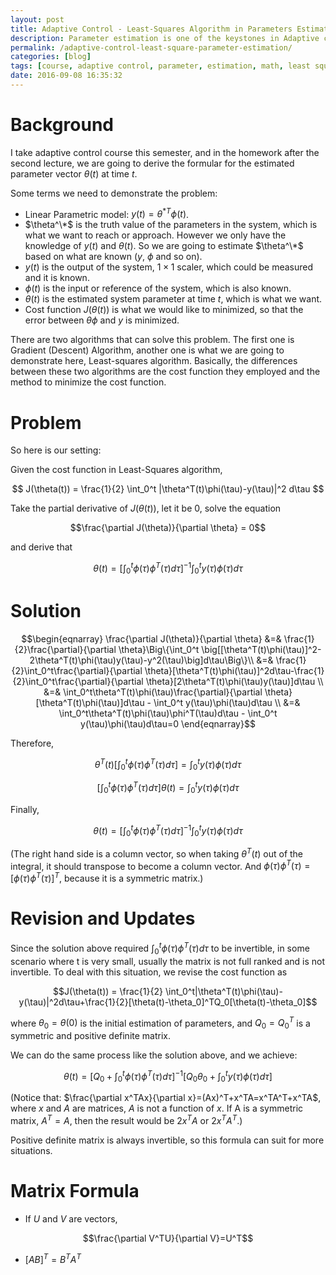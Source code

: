 ```yaml
---
layout: post
title: Adaptive Control - Least-Squares Algorithm in Parameters Estimation
description: Parameter estimation is one of the keystones in Adaptive control; the main idea of parameter estimation is to construct a parametric model and then use optimization methods to minimize the error between the true parameter and the estimation. Least-square algorithm is one of the common optimization methods.
permalink: /adaptive-control-least-square-parameter-estimation/
categories: [blog]
tags: [course, adaptive control, parameter, estimation, math, least square, optimization]
date: 2016-09-08 16:35:32
---
```


# Background

I take adaptive control course this semester, and in the homework after the second lecture, we are going to derive the formular for the estimated parameter vector $\theta(t)$ at time $t$.

Some terms we need to demonstrate the problem:

- Linear Parametric model: $y(t)=\theta^{*T}\phi(t)$.
- $\theta^\*$ is the truth value of the parameters in the system, which is what we want to reach or approach. However we only have the knowledge of $y(t)$ and $\theta(t)$. So we are going to estimate $\theta^\*$ based on what are known ($y$, $\phi$ and so on).
- $y(t)$ is the output of the system, $1\times1$ scaler, which could be measured and it is known.
- $\phi(t)$ is the input or reference of the system, which is also known.
- $\theta(t)$ is the estimated system parameter at time $t$, which is what we want.
- Cost function $J(\theta(t))$ is what we would like to minimized, so that the error between $\theta\phi$ and $y$ is minimized.

There are two algorithms that can solve this problem. The first one is Gradient (Descent) Algorithm, another one is what we are going to demonstrate here, Least-squares algorithm. Basically, the differences between these two algorithms are the cost function they employed and the method to minimize the cost function.

# Problem

So here is our setting:

Given the cost function in Least-Squares algorithm,
	
$$ J(\theta(t)) = \frac{1}{2} \int_0^t |\theta^T(t)\phi(\tau)-y(\tau)|^2 d\tau $$
	
Take the partial derivative of $J(\theta(t))$, let it be 0, solve the equation 
	
$$\frac{\partial J(\theta)}{\partial \theta} = 0$$
	
and derive that 
	
$$\theta(t) = [\int_0^t \phi(\tau)\phi^T(\tau)d\tau]^{-1}\int_0^t y(\tau)\phi(\tau)d\tau$$
	
# Solution

$$\begin{eqnarray}
   \frac{\partial J(\theta)}{\partial \theta} &=& \frac{1}{2}\frac{\partial}{\partial \theta}\Big\{\int_0^t \big[[\theta^T(t)\phi(\tau)]^2-2\theta^T(t)\phi(\tau)y(\tau)-y^2(\tau)\big]d\tau\Big\}\\
   &=& \frac{1}{2}\int_0^t\frac{\partial}{\partial \theta}[\theta^T(t)\phi(\tau)]^2d\tau-\frac{1}{2}\int_0^t\frac{\partial}{\partial \theta}[2\theta^T(t)\phi(\tau)y(\tau)]d\tau \\
   &=& \int_0^t\theta^T(t)\phi(\tau)\frac{\partial}{\partial \theta}[\theta^T(t)\phi(\tau)]d\tau - \int_0^t y(\tau)\phi(\tau)d\tau \\
   &=& \int_0^t\theta^T(t)\phi(\tau)\phi^T(\tau)d\tau - \int_0^t y(\tau)\phi(\tau)d\tau=0
\end{eqnarray}$$

Therefore,

$$ \theta^T(t)[\int_0^t \phi(\tau)\phi^T(\tau)d\tau] = \int_0^t y(\tau)\phi(\tau)d\tau $$

$$ [\int_0^t \phi(\tau)\phi^T(\tau)d\tau]\theta(t) = \int_0^t y(\tau)\phi(\tau)d\tau $$

Finally,

$$ \theta(t) = [\int_0^t \phi(\tau)\phi^T(\tau)d\tau]^{-1}\int_0^t y(\tau)\phi(\tau)d\tau $$


(The right hand side is a column vector, so when taking $\theta^T(t)$ out of the integral, it should transpose to become a column vector. And $\phi(\tau)\phi^T(\tau)=[\phi(\tau)\phi^T(\tau)]^T$, because it is a symmetric matrix.)

# Revision and Updates

Since the solution above required $\int_0^t \phi(\tau)\phi^T(\tau)d\tau$ to be invertible, in some scenario where t is very small, usually the matrix is not full ranked and is not invertible. To deal with this situation, we revise the cost function as 

$$J(\theta(t)) = \frac{1}{2} \int_0^t|\theta^T(t)\phi(\tau)-y(\tau)|^2d\tau+\frac{1}{2}[\theta(t)-\theta_0]^TQ_0[\theta(t)-\theta_0]$$

where $\theta_0=\theta(0)$ is the initial estimation of parameters, and $Q_0=Q_0^T$ is a symmetric and positive definite matrix.

We can do the same process like the solution above, and we achieve:

$$\theta(t) = [Q_0+\int_0^t\phi(\tau)\phi^T(\tau)d\tau]^{-1}[Q_0\theta_0+\int_0^t y(\tau)\phi(\tau)d\tau]$$

(Notice that: $\frac{\partial x^TAx}{\partial x}=(Ax)^T+x^TA=x^TA^T+x^TA$, where $x$ and $A$ are matrices, $A$ is not a function of $x$. If A is a symmetric matrix, $A^T=A$, then the result would be $2x^TA$ or $2x^T A^T$.)

Positive definite matrix is always invertible, so this formula can suit for more situations. 

# Matrix Formula

- If $U$ and $V$ are vectors,

$$\frac{\partial V^TU}{\partial V}=U^T$$

- $[AB]^T=B^TA^T$
